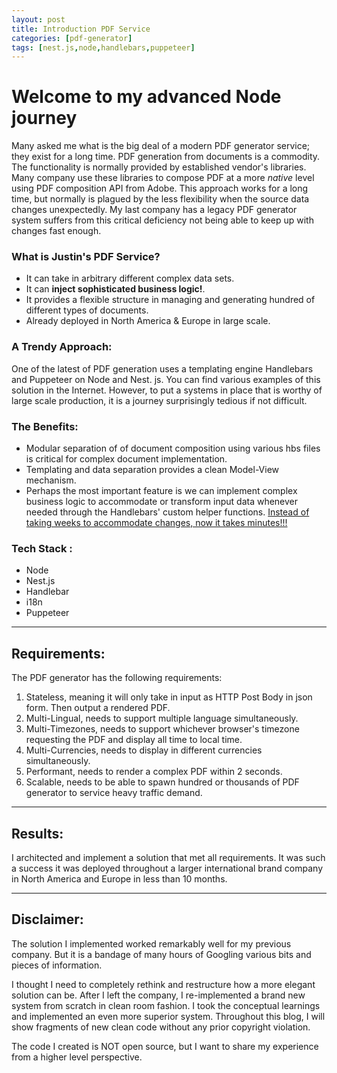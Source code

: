 ```yaml
---
layout: post
title: Introduction PDF Service
categories: [pdf-generator]
tags: [nest.js,node,handlebars,puppeteer]
---
```


# Welcome to my advanced Node journey
Many asked me what is the big deal of a modern PDF generator service; they exist for a long time. PDF generation from documents is a commodity. The functionality is normally provided by established vendor's libraries. Many company use these libraries to compose PDF at a more <em>native</em> level using PDF composition API from Adobe. This approach works for a long time, but normally is plagued by the less flexibility when the source data changes unexpectedly. My last company has a legacy PDF generator system suffers from this critical deficiency not being able to keep up with changes fast enough.

### What is Justin's PDF Service?
- It can take in arbitrary different complex data sets.
- It can **inject sophisticated business logic!**.
- It provides a flexible structure in managing and generating hundred of different types of documents.
- Already deployed in North America & Europe in large scale.

### A Trendy Approach:
One of the latest of PDF generation uses a templating engine Handlebars and Puppeteer on Node and Nest. js. You can find various examples of this solution in the Internet. However, to put a systems in place that is worthy of large scale production, it is a journey surprisingly tedious if not difficult.

### The Benefits:
- Modular separation of of document composition using various hbs files is critical for complex document implementation.
- Templating and data separation provides a clean Model-View mechanism.
- Perhaps the most important feature is we can implement complex business logic to accommodate or transform input data whenever needed through the Handlebars' custom helper functions. <u>Instead of taking weeks to accommodate changes, now it takes minutes!!!</u>

### Tech Stack :
- Node
- Nest.js
- Handlebar
- i18n
- Puppeteer

---
## Requirements:

The PDF generator has the following requirements:
1. Stateless, meaning it will only take in input as HTTP Post Body in json form. Then output a rendered PDF.
2. Multi-Lingual, needs to support multiple language simultaneously.
3. Multi-Timezones, needs to support whichever browser's timezone requesting the PDF and display all time to local time.
4. Multi-Currencies, needs to display in different currencies simultaneously.
5. Performant, needs to render a complex PDF within 2 seconds.
6. Scalable, needs to be able to spawn hundred or thousands of PDF generator to service heavy traffic demand.

---
## Results:
I architected and implement a solution that met all requirements. It was such a success it was deployed throughout  a larger international brand company in North America and Europe in less than 10 months.

---
## Disclaimer:

The solution I implemented worked remarkably well for my previous company. But it is a bandage of many hours of Googling various bits and pieces of information. 

I thought I need to completely rethink and restructure how a more elegant solution can be. After I left the company, I re-implemented a brand new system from scratch in clean room fashion. I took the conceptual learnings and implemented an even more superior system. Throughout this blog, I will show fragments of new clean code without any prior copyright violation.

The code I created is NOT open source, but I want to share my experience from a higher level perspective.